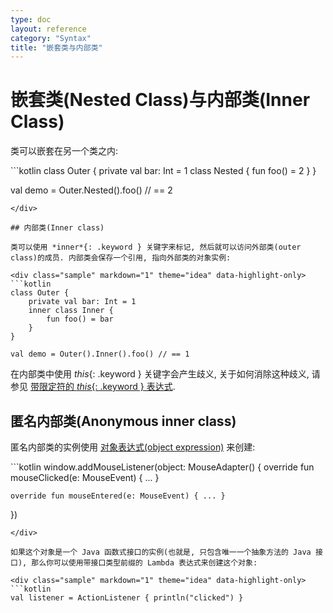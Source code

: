 ```yaml
---
type: doc
layout: reference
category: "Syntax"
title: "嵌套类与内部类"
---
```


# 嵌套类(Nested Class)与内部类(Inner Class)

类可以嵌套在另一个类之内:

<div class="sample" markdown="1" theme="idea" data-highlight-only>
```kotlin
class Outer {
    private val bar: Int = 1
    class Nested {
        fun foo() = 2
    }
}

val demo = Outer.Nested().foo() // == 2
```
</div>

## 内部类(Inner class)

类可以使用 *inner*{: .keyword } 关键字来标记, 然后就可以访问外部类(outer class)的成员. 内部类会保存一个引用, 指向外部类的对象实例:

<div class="sample" markdown="1" theme="idea" data-highlight-only>
```kotlin
class Outer {
    private val bar: Int = 1
    inner class Inner {
        fun foo() = bar
    }
}

val demo = Outer().Inner().foo() // == 1
```
</div>

在内部类中使用 *this*{: .keyword } 关键字会产生歧义, 关于如何消除这种歧义, 请参见 [带限定符的 *this*{: .keyword } 表达式](this-expressions.html).

## 匿名内部类(Anonymous inner class)

匿名内部类的实例使用 [对象表达式(object expression)](object-declarations.html#object-expressions) 来创建:

<div class="sample" markdown="1" theme="idea" data-highlight-only>
```kotlin
window.addMouseListener(object: MouseAdapter() {
    override fun mouseClicked(e: MouseEvent) { ... }

    override fun mouseEntered(e: MouseEvent) { ... }
})
```
</div>

如果这个对象是一个 Java 函数式接口的实例(也就是, 只包含唯一一个抽象方法的 Java 接口), 那么你可以使用带接口类型前缀的 Lambda 表达式来创建这个对象:

<div class="sample" markdown="1" theme="idea" data-highlight-only>
```kotlin
val listener = ActionListener { println("clicked") }
```
</div>
